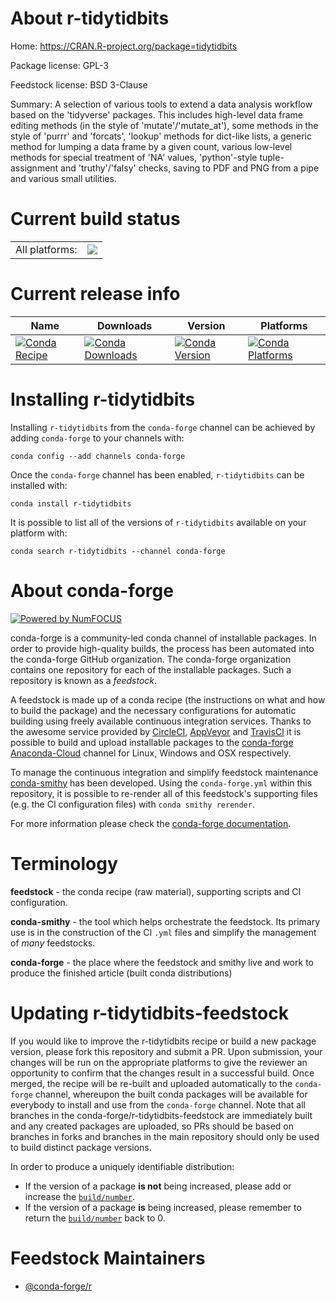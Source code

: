 About r-tidytidbits
===================

Home: https://CRAN.R-project.org/package=tidytidbits

Package license: GPL-3

Feedstock license: BSD 3-Clause

Summary: A selection of various tools to extend a data analysis workflow based on the 'tidyverse' packages. This includes high-level data frame editing methods (in the style of 'mutate'/'mutate_at'), some methods in the style of 'purrr' and 'forcats', 'lookup' methods for dict-like lists, a generic method for lumping a data frame by a given count, various low-level methods for special treatment of 'NA' values, 'python'-style tuple-assignment and 'truthy'/'falsy' checks, saving to PDF and PNG from a pipe and various small utilities.



Current build status
====================


<table><tr><td>All platforms:</td>
    <td>
      <a href="https://dev.azure.com/conda-forge/feedstock-builds/_build/latest?definitionId=6088&branchName=master">
        <img src="https://dev.azure.com/conda-forge/feedstock-builds/_apis/build/status/r-tidytidbits-feedstock?branchName=master">
      </a>
    </td>
  </tr>
</table>

Current release info
====================

| Name | Downloads | Version | Platforms |
| --- | --- | --- | --- |
| [![Conda Recipe](https://img.shields.io/badge/recipe-r--tidytidbits-green.svg)](https://anaconda.org/conda-forge/r-tidytidbits) | [![Conda Downloads](https://img.shields.io/conda/dn/conda-forge/r-tidytidbits.svg)](https://anaconda.org/conda-forge/r-tidytidbits) | [![Conda Version](https://img.shields.io/conda/vn/conda-forge/r-tidytidbits.svg)](https://anaconda.org/conda-forge/r-tidytidbits) | [![Conda Platforms](https://img.shields.io/conda/pn/conda-forge/r-tidytidbits.svg)](https://anaconda.org/conda-forge/r-tidytidbits) |

Installing r-tidytidbits
========================

Installing `r-tidytidbits` from the `conda-forge` channel can be achieved by adding `conda-forge` to your channels with:

```
conda config --add channels conda-forge
```

Once the `conda-forge` channel has been enabled, `r-tidytidbits` can be installed with:

```
conda install r-tidytidbits
```

It is possible to list all of the versions of `r-tidytidbits` available on your platform with:

```
conda search r-tidytidbits --channel conda-forge
```


About conda-forge
=================

[![Powered by NumFOCUS](https://img.shields.io/badge/powered%20by-NumFOCUS-orange.svg?style=flat&colorA=E1523D&colorB=007D8A)](http://numfocus.org)

conda-forge is a community-led conda channel of installable packages.
In order to provide high-quality builds, the process has been automated into the
conda-forge GitHub organization. The conda-forge organization contains one repository
for each of the installable packages. Such a repository is known as a *feedstock*.

A feedstock is made up of a conda recipe (the instructions on what and how to build
the package) and the necessary configurations for automatic building using freely
available continuous integration services. Thanks to the awesome service provided by
[CircleCI](https://circleci.com/), [AppVeyor](https://www.appveyor.com/)
and [TravisCI](https://travis-ci.com/) it is possible to build and upload installable
packages to the [conda-forge](https://anaconda.org/conda-forge)
[Anaconda-Cloud](https://anaconda.org/) channel for Linux, Windows and OSX respectively.

To manage the continuous integration and simplify feedstock maintenance
[conda-smithy](https://github.com/conda-forge/conda-smithy) has been developed.
Using the ``conda-forge.yml`` within this repository, it is possible to re-render all of
this feedstock's supporting files (e.g. the CI configuration files) with ``conda smithy rerender``.

For more information please check the [conda-forge documentation](https://conda-forge.org/docs/).

Terminology
===========

**feedstock** - the conda recipe (raw material), supporting scripts and CI configuration.

**conda-smithy** - the tool which helps orchestrate the feedstock.
                   Its primary use is in the construction of the CI ``.yml`` files
                   and simplify the management of *many* feedstocks.

**conda-forge** - the place where the feedstock and smithy live and work to
                  produce the finished article (built conda distributions)


Updating r-tidytidbits-feedstock
================================

If you would like to improve the r-tidytidbits recipe or build a new
package version, please fork this repository and submit a PR. Upon submission,
your changes will be run on the appropriate platforms to give the reviewer an
opportunity to confirm that the changes result in a successful build. Once
merged, the recipe will be re-built and uploaded automatically to the
`conda-forge` channel, whereupon the built conda packages will be available for
everybody to install and use from the `conda-forge` channel.
Note that all branches in the conda-forge/r-tidytidbits-feedstock are
immediately built and any created packages are uploaded, so PRs should be based
on branches in forks and branches in the main repository should only be used to
build distinct package versions.

In order to produce a uniquely identifiable distribution:
 * If the version of a package **is not** being increased, please add or increase
   the [``build/number``](https://conda.io/docs/user-guide/tasks/build-packages/define-metadata.html#build-number-and-string).
 * If the version of a package **is** being increased, please remember to return
   the [``build/number``](https://conda.io/docs/user-guide/tasks/build-packages/define-metadata.html#build-number-and-string)
   back to 0.

Feedstock Maintainers
=====================

* [@conda-forge/r](https://github.com/conda-forge/r/)

